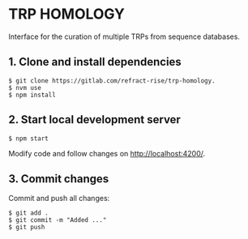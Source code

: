 # TRP HOMOLOGY

Interface for the curation of multiple TRPs from sequence databases.

## 1. Clone and install dependencies

```
$ git clone https://gitlab.com/refract-rise/trp-homology.
$ nvm use
$ npm install
```

## 2. Start local development server
```
$ npm start
```
Modify code and follow changes on [http://localhost:4200/](http://localhost:4200/).

## 3. Commit changes
Commit and push all changes:
```
$ git add .
$ git commit -m "Added ..."
$ git push
```
